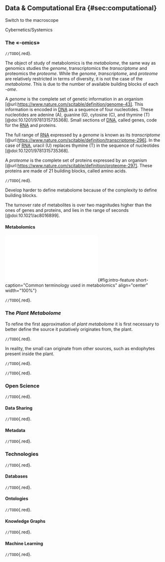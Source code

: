 ## Data & Computational Era {#sec:computational}

Switch to the macroscope

Cybernetics/Systemics

### The «-omics»

`//TODO`{.red}.

The object of study of metabolomics is the *metabolome*, the same way as genomics studies the *genome*, transcriptomics the *transcriptome* and proteomics the *proteome*.
While the *genome*, *transcriptome*, and *proteome* are relatively restricted in terms of diversity, it is not the case of the *metabolome*.
This is due to the number of available building blocks of each *-ome*.

A *genome* is the complete set of genetic information in an organism [@url:https://www.nature.com/scitable/definition/genome-43]. 
This information is encoded in [DNA](#dna) as a sequence of four nucleotides.
These nucleotides are adenine (A), guanine (G), cytosine (C), and thymine (T) [@doi:10.1201/9781315735368].
Small sections of [DNA](#dna), called genes, code for the [RNA](#rna) and proteins.

The full range of [RNA](#rna) expressed by a *genome* is known as its *transcriptome* [@url:https://www.nature.com/scitable/definition/transcriptome-296].
In the case of [RNA](#rna), uracil (U) replaces thymine (T) in the sequence of nucleotides [@doi:10.1201/9781315735368].

A *proteome* is the complete set of proteins expressed by an organism [@url:https://www.nature.com/scitable/definition/proteome-297].
These proteins are made of 21 building blocks, called amino acids.

`//TODO`{.red}.

Develop harder to define metabolome because of the complexity to define building blocks.

The turnover rate of metabolites is over two magnitudes higher than the ones of genes and proteins, and lies in the range of seconds [@doi:10.1021/ac8016899].

#### Metabolomics

![**Common terminology used in metabolomics**. TODO](images/intro-feature.pdf "intro-feature"){#fig:intro-feature short-caption="Common terminology used in metabolomics" align="center" width="100%"}

`//TODO`{.red}.

<!-- 

Toward Merging Untargeted and Targeted Methods in Mass Spectrometry-Based Metabolomics and Lipidomics [@doi:10.1021/acs.analchem.5b04491]

ms-metabolomics [@doi:10.1074/jbc.R111.238691]

number 2 [@doi:10.1002/cbic.200500151]

High-throughput discovery metabolomics [@doi:10.1016/j.copbio.2014.08.006]

Defining the Metabolome: Size, Flux, and Regulation [@doi:10.1016/j.molcel.2015.04.021]

anNET: a tool for network-embedded thermodynamic analysis of
quantitative metabolome data [@doi:10.1186/1471-2105-9-199]

The million metabolome [@doi:10.1021/acs.chemrestox.6b00179]

Computational approaches for systems metabolomics [@doi:10.1016/j.copbio.2016.04.009]

Wishart progress computational metabolomics [@doi:10.1093/bib/bbm030]

Current approaches and challenges for the metabolite profiling of complex natural extracts [@doi:10.1016/j.chroma.2014.10.091]

Accelerating Metabolite Identification in Natural Product Research: Toward an Ideal Combination of Liquid Chromatography–High-Resolution Tandem Mass Spectrometry and NMR Profiling, in Silico Databases, and Chemometrics [@doi:10.1021/acs.analchem.8b05112]

The evolution of analytical chemistry methods in foodomics [@doi:10.1016/j.chroma.2015.09.007]

From chromatogram to analyte to metabolite. How to pick horses for courses from the massive web resources for mass spectral plant metabolomics [@doi:10.1093/gigascience/gix037]

Specialized Plant Metabolites: Diversity and Biosynthesis [@doi:10.1002/9783527686063.ch2]

The WEIZMASS spectral library for high-confidence metabolite identification [@doi:10.1038/ncomms12423]

From waste products to ecochemicals: Fifty years research of plant secondary metabolism [@doi:10.1016/j.phytochem.2007.09.017]

Mass spectra-based framework for automated structural elucidation of metabolome data to explore phytochemical diversity [@doi:10.3389/fpls.2011.00040]

Mass Spectrometry and Informatics: Distribution of Molecules in the PubChem Database and General Requirements for Mass Accuracy in Surface Analysis [@doi:10.1021/ac200067s]

Assessment of Metabolome Annotation Quality: A Method for Evaluating the False Discovery Rate of Elemental Composition Searches [@doi:10.1371/journal.pone.0007490]

Recent progress in the development of metabolome databases for plant systems biology [@doi:10.3389/fpls.2013.00073]

RIKEN tandem mass spectral database (ReSpect) for phytochemicals: A plant-specific MS/MS-based data resource and database [@doi:10.1016/j.phytochem.2012.07.007]

Proposed quantitative and alphanumeric metabolite identification metrics [@doi:10.1007/s11306-014-0739-6]

MS/MS spectral tag-based annotation of non-targeted profile of plant secondary metabolites [@doi:10.1111/j.1365-313X.2008.03705.x]

Prediction of HPLC Retention Index Using Artificial Neural Networks and IGroup E-State Indices [@doi:10.1021/ci9000162]

MetaboAnalyst 2.0—a comprehensive server for metabolomic data analysis [@doi:10.1093/nar/gks374]
OTHERS

A Modification of the Jaccard–Tanimoto Similarity Index for Diverse Selection of Chemical Compounds Using Binary Strings [@doi:10.1198/004017002317375064]

MetaDB a data processing workflow in untargeted MS-based metabolomics experiments [@doi:10.3389/fbioe.2014.00072]

The future of metabolic phytochemistry: larger numbers of metabolites, higher resolution, greater understanding [@doi:10.1016/j.phytochem.2007.07.010]

Plant metabolomics: large-scale phytochemistry in the functional genomics era [@doi:10/ch97dw]

Metabolite annotations based on the integration of mass spectral information [@doi:10.1111/j.1365-313X.2008.03434.x]

Current practice of liquid chromatography-mass spectrometry in metabolomics and metabonomics [@doi:10.1016/j.jpba.2013.06.032]

Selection and characterization of botanical natural products for research studies: a NaPDI center recommended approach [@doi:10.1039/C8NP00065D]

Dereplication strategies in natural product research: How many tools and methodologies behind the same concept? [@doi:10.1007/s11101-015-9448-7]

Dereplication: racing to speed up the natural products discovery process [@doi:10.1039/c4np00134f]

CAMERA: An Integrated Strategy for Compound Spectra Extraction and Annotation of Liquid Chromatography/Mass Spectrometry Data Sets [@doi:10.1021/ac202450g]

In silico prediction and automatic LC-MSn annotation of green tea metabolites in urine [@doi:10.1021/ac403875b]

HERMES: a molecular-formula-oriented method to target the metabolome [@doi:10.1038/s41592-021-01307-z]

xMSannotator: An R package for network- based annotation of high-resolution metabolomics data [@doi:10.1021/acs.analchem.6b01214]

iMet: A Network-Based Computational Tool to Assist in the Annotation of Metabolites from Tandem Mass Spectra [@doi:10.1021/acs.analchem.6b04512]

Identifying metabolites by integrating metabolome databases with mass spectrometry cheminformatics [@doi:10.1038/nmeth.4512]

Strategies and Challenges in Method Development and Validation for the Absolute Quantification of Endogenous Biomarker Metabolites Using Liquid Chromatography-Tandem Mass Spectrometry [@doi:10.1002/mas.21607]

High-throughput mass spectrometry scheme for screening and quantification of flavonoids in antioxidant nutraceuticals [@doi:10.1016/j.chroma.2019.460408]

Multi-omics integration in biomedical research – A metabolomics-centric review [@doi:10.1016/j.aca.2020.10.038]
 -->

### The *Plant Metabolome*

To refine the first approximation of *plant metabolome* it is first necessary to better define the source it putatively originates from, the plant.

`//TODO`{.red}.

In reality, the small can originate from other sources, such as endophytes present inside the plant.

<!-- 
microbiome effect on metabolome [@doi:10.1073/pnas.0812874106]

reading the metabolic fine print [@doi:10.1038/embor.2008.236]

in reality, holobiont [@doi:10.1016/j.mib.2017.07.001]

if needed hologenome [@doi:10.1186/s40168-018-0457-9]

big endophyte book [@doi:10.1007/978-3-319-90484-9_9]

endophytes [@doi:10.3389/fmicb.2016.01538]

number 2 [@doi:10.3389/fbioe.2020.00467] 
-->

`//TODO`{.red}.

<!-- 
NP Rollinger
Virtual screening for the discovery of bioactive natural products [@doi:10.1007/978-3-7643-8117-2_6]
Integrated in Silico Tools for Exploiting the Natural Products’ Bioactivity [@doi:10.1055/s-2006-941506] 
-->

`//TODO`{.red}.

### Open Science

`//TODO`{.red}.

<!-- 
Formatting Open Science: agilely creating multiple document formats for academic manuscripts with Pandoc Scholar [@doi:10.7717/peerj-cs.112]

How to make models more useful [@doi:10/h9kz]

Wikidata and the bibliography of life [@doi:10.7717/peerj.13712]

A Quick Guide to Software Licensing for the Scientist-Programmer [@doi:10.1371/journal.pcbi.1002598] 
-->

#### Data Sharing

`//TODO`{.red}.

#### Metadata

`//TODO`{.red}.

### Technologies

`//TODO`{.red}.

#### Databases

`//TODO`{.red}.

<!-- 
Tsugawa databases deepen understanding of metabolisms [@doi:10.1016/j.copbio.2018.01.008]

FlavonQ [@doi:10.1021/acs.analchem.5b02624]
FlavonQ DB [@doi:10/h83p] 
-->

#### Ontologies

`//TODO`{.red}.

#### Knowledge Graphs

`//TODO`{.red}.

#### Machine Learning

`//TODO`{.red}.